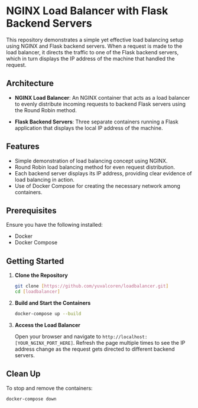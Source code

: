# NGINX Load Balancer with Flask Backend Servers

This repository demonstrates a simple yet effective load balancing setup using NGINX and Flask backend servers. When a request is made to the load balancer, it directs the traffic to one of the Flask backend servers, which in turn displays the IP address of the machine that handled the request.

## Architecture

- **NGINX Load Balancer**: An NGINX container that acts as a load balancer to evenly distribute incoming requests to backend Flask servers using the Round Robin method.
  
- **Flask Backend Servers**: Three separate containers running a Flask application that displays the local IP address of the machine.

## Features

- Simple demonstration of load balancing concept using NGINX.
- Round Robin load balancing method for even request distribution.
- Each backend server displays its IP address, providing clear evidence of load balancing in action.
- Use of Docker Compose for creating the necessary network among containers.

## Prerequisites

Ensure you have the following installed:

- Docker
- Docker Compose

## Getting Started

1. **Clone the Repository**

   ```bash
   git clone [https://github.com/yuvalcoren/loadbalancer.git]
   cd [loadbalancer]
   ```

2. **Build and Start the Containers**

   ```bash
   docker-compose up --build
   ```

3. **Access the Load Balancer**

   Open your browser and navigate to `http://localhost:[YOUR_NGINX_PORT_HERE]`. Refresh the page multiple times to see the IP address change as the request gets directed to different backend servers.

## Clean Up

To stop and remove the containers:

```bash
docker-compose down
```
